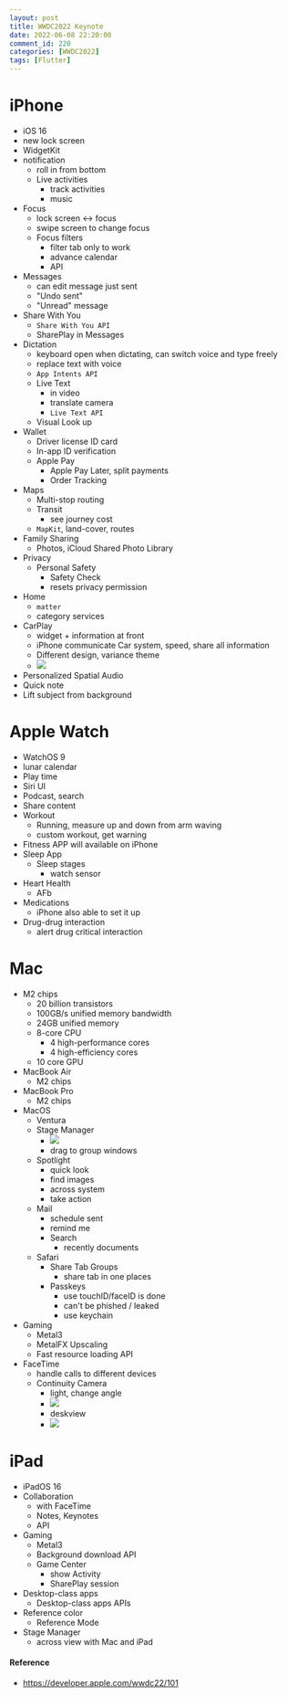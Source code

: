 ```yaml
---
layout: post
title: WWDC2022 Keynote
date: 2022-06-08 22:20:00
comment_id: 220
categories: [WWDC2022]
tags: [Flutter]
---
```


# iPhone

- iOS 16
- new lock screen
- WidgetKit
- notification
  - roll in from bottom
  - Live activities
    - track activities
    - music
- Focus
  - lock screen <-> focus
  - swipe screen to change focus
  - Focus filters
    - filter tab only to work
    - advance calendar
    - API
- Messages
  - can edit message just sent
  - "Undo sent"
  - "Unread" message
- Share With You
  - `Share With You API`
  - SharePlay in Messages
- Dictation
  - keyboard open when dictating, can switch voice and type freely
  - replace text with voice
  - `App Intents API`
  - Live Text
    - in video
    - translate camera
    - `Live Text API`
  - Visual Look up
- Wallet
  - Driver license ID card
  - In-app ID verification
  - Apple Pay
    - Apple Pay Later, split payments
    - Order Tracking
- Maps
  - Multi-stop routing
  - Transit
    - see journey cost
  - `MapKit`, land-cover, routes
- Family Sharing
  - Photos, iCloud Shared Photo Library
- Privacy
  - Personal Safety
    - Safety Check
    - resets privacy permission
- Home
  - `matter`
  - category services
- CarPlay
  - widget + information at front
  - iPhone communicate Car system, speed, share all information
  - Different design, variance theme
  - ![](/images/2022-06-08-WWDC2022-Keynote/carPlay.png)
- Personalized Spatial Audio
- Quick note
- Lift subject from background

# Apple Watch

- WatchOS 9
- lunar calendar
- Play time
- Siri UI
- Podcast, search
- Share content
- Workout
  - Running, measure up and down from arm waving
  - custom workout, get warning
- Fitness APP will available on iPhone
- Sleep App
  - Sleep stages
    - watch sensor
- Heart Health
  - AFb
- Medications
  - iPhone also able to set it up
- Drug-drug interaction
  - alert drug critical interaction

# Mac

- M2 chips
  - 20 billion transistors
  - 100GB/s unified memory bandwidth
  - 24GB unified memory
  - 8-core CPU
    - 4 high-performance cores
    - 4 high-efficiency cores
  - 10 core GPU
- MacBook Air
  - M2 chips
- MacBook Pro
  - M2 chips
- MacOS
  - Ventura
  - Stage Manager
    - ![](/images/2022-06-08-WWDC2022-Keynote/stageManager.png)
    - drag to group windows
  - Spotlight
    - quick look
    - find images
    - across system
    - take action
  - Mail
    - schedule sent
    - remind me
    - Search
      - recently documents
  - Safari
    - Share Tab Groups
      - share tab in one places
    - Passkeys
      - use touchID/faceID is done
      - can't be phished / leaked
      - use keychain
- Gaming
  - Metal3
  - MetalFX Upscaling
  - Fast resource loading API
- FaceTime
  - handle calls to different devices
  - Continuity Camera
    - light, change angle
    - ![](/images/2022-06-08-WWDC2022-Keynote/camera.png)
    - deskview
    - ![](/images/2022-06-08-WWDC2022-Keynote/deskview.png)

# iPad

- iPadOS 16
- Collaboration
  - with FaceTime
  - Notes, Keynotes
  - API
- Gaming
  - Metal3
  - Background download API
  - Game Center
    - show Activity
    - SharePlay session
- Desktop-class apps
  - Desktop-class apps APIs
- Reference color
  - Reference Mode
- Stage Manager
  - across view with Mac and iPad

#### Reference

- <https://developer.apple.com/wwdc22/101>
